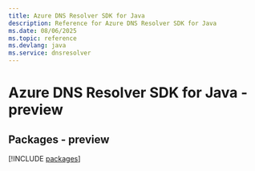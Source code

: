 ```yaml
---
title: Azure DNS Resolver SDK for Java
description: Reference for Azure DNS Resolver SDK for Java
ms.date: 08/06/2025
ms.topic: reference
ms.devlang: java
ms.service: dnsresolver
---
```

# Azure DNS Resolver SDK for Java - preview
## Packages - preview
[!INCLUDE [packages](dns-resolver-index.md)]